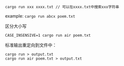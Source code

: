 ```shell
cargo run xxx xxxx.txt // 可以在xxxx.txt中搜索xxx字符串
```

example: `cargo run abcx poem.txt`

区分大小写

`CASE_INSENSIVE=1 cargo run air poem.txt `

标准输出重定向到文件中：

```shell
cargo run > output.txt
cargo run air poem.txt > output.txt
```
